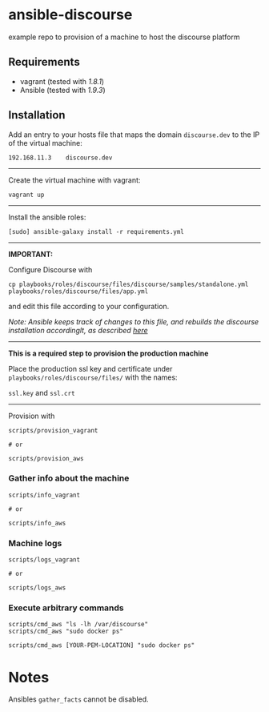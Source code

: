 # ansible-discourse

example repo to provision of a machine to host the discourse platform

## Requirements

- vagrant (tested with *1.8.1*)
- Ansible (tested with *1.9.3*)


## Installation

Add an entry to your hosts file that maps the domain `discourse.dev` to the IP of the virtual machine:

```
192.168.11.3    discourse.dev
```

---

Create the virtual machine with vagrant:

```
vagrant up
```

---

Install the ansible roles:

```
[sudo] ansible-galaxy install -r requirements.yml
```

---

**IMPORTANT:**

Configure Discourse with

```
cp playbooks/roles/discourse/files/discourse/samples/standalone.yml playbooks/roles/discourse/files/app.yml
```

and edit this file according to your configuration.

*Note: Ansible keeps track of changes to this file, and rebuilds the discourse installation accordinglt, as described [here](https://github.com/discourse/discourse/blob/master/docs/INSTALL-cloud.md#email-is-important)*

---

**This is a required step to provision the production machine**

Place the production ssl key and certificate under `playbooks/roles/discourse/files/` with the names:

`ssl.key` and `ssl.crt`

---

Provision with

```
scripts/provision_vagrant

# or

scripts/provision_aws
```

### Gather info about the machine

```
scripts/info_vagrant

# or

scripts/info_aws
```





### Machine logs

```
scripts/logs_vagrant

# or

scripts/logs_aws
```







### Execute arbitrary commands

```
scripts/cmd_aws "ls -lh /var/discourse"
scripts/cmd_aws "sudo docker ps"

scripts/cmd_aws [YOUR-PEM-LOCATION] "sudo docker ps"
```





# Notes

Ansibles `gather_facts` cannot be disabled.
